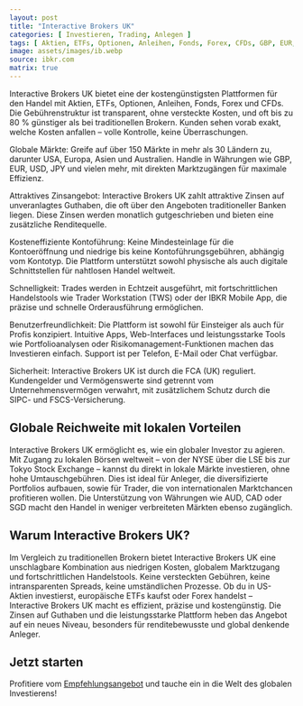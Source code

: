 ```yaml
---
layout: post
title: "Interactive Brokers UK"
categories: [ Investieren, Trading, Anlegen ]
tags: [ Aktien, ETFs, Optionen, Anleihen, Fonds, Forex, CFDs, GBP, EUR, USD, AUD, CAD, CHF, JPY, HKD, SGD, SEK, NOK ]
image: assets/images/ib.webp
source: ibkr.com
matrix: true
---
```


Interactive Brokers UK bietet eine der kostengünstigsten Plattformen für den Handel mit Aktien, ETFs, Optionen, Anleihen, Fonds, Forex und CFDs. Die Gebührenstruktur ist transparent, ohne versteckte Kosten, und oft bis zu 80 % günstiger als bei traditionellen Brokern. Kunden sehen vorab exakt, welche Kosten anfallen – volle Kontrolle, keine Überraschungen.

Globale Märkte: Greife auf über 150 Märkte in mehr als 30 Ländern zu, darunter USA, Europa, Asien und Australien. Handle in Währungen wie GBP, EUR, USD, JPY und vielen mehr, mit direkten Marktzugängen für maximale Effizienz.

Attraktives Zinsangebot: Interactive Brokers UK zahlt attraktive Zinsen auf unveranlagtes Guthaben, die oft über den Angeboten traditioneller Banken liegen. Diese Zinsen werden monatlich gutgeschrieben und bieten eine zusätzliche Renditequelle.

Kosteneffiziente Kontoführung: Keine Mindesteinlage für die Kontoeröffnung und niedrige bis keine Kontoführungsgebühren, abhängig vom Kontotyp. Die Plattform unterstützt sowohl physische als auch digitale Schnittstellen für nahtlosen Handel weltweit.

Schnelligkeit: Trades werden in Echtzeit ausgeführt, mit fortschrittlichen Handelstools wie Trader Workstation (TWS) oder der IBKR Mobile App, die präzise und schnelle Orderausführung ermöglichen.

Benutzerfreundlichkeit: Die Plattform ist sowohl für Einsteiger als auch für Profis konzipiert. Intuitive Apps, Web-Interfaces und leistungsstarke Tools wie Portfolioanalysen oder Risikomanagement-Funktionen machen das Investieren einfach. Support ist per Telefon, E-Mail oder Chat verfügbar.

Sicherheit: Interactive Brokers UK ist durch die FCA (UK) reguliert. Kundengelder und Vermögenswerte sind getrennt vom Unternehmensvermögen verwahrt, mit zusätzlichem Schutz durch die SIPC- und FSCS-Versicherung.

## Globale Reichweite mit lokalen Vorteilen
Interactive Brokers UK ermöglicht es, wie ein globaler Investor zu agieren. Mit Zugang zu lokalen Börsen weltweit – von der NYSE über die LSE bis zur Tokyo Stock Exchange – kannst du direkt in lokale Märkte investieren, ohne hohe Umtauschgebühren. Dies ist ideal für Anleger, die diversifizierte Portfolios aufbauen, sowie für Trader, die von internationalen Marktchancen profitieren wollen. Die Unterstützung von Währungen wie AUD, CAD oder SGD macht den Handel in weniger verbreiteten Märkten ebenso zugänglich.

## Warum Interactive Brokers UK?
Im Vergleich zu traditionellen Brokern bietet Interactive Brokers UK eine unschlagbare Kombination aus niedrigen Kosten, globalem Marktzugang und fortschrittlichen Handelstools. Keine versteckten Gebühren, keine intransparenten Spreads, keine umständlichen Prozesse. Ob du in US-Aktien investierst, europäische ETFs kaufst oder Forex handelst – Interactive Brokers UK macht es effizient, präzise und kostengünstig. Die Zinsen auf Guthaben und die leistungsstarke Plattform heben das Angebot auf ein neues Niveau, besonders für renditebewusste und global denkende Anleger.

## Jetzt starten
Profitiere vom [Empfehlungsangebot](https://tinyurl.com/3t7857zc) und tauche ein in die Welt des globalen Investierens! 
